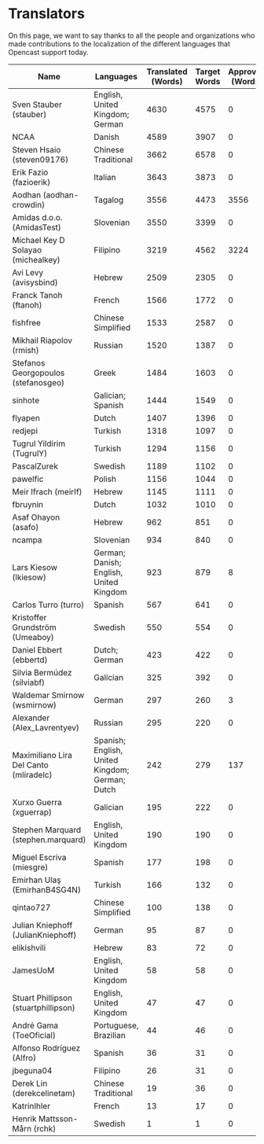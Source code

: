 # Translators

On this page, we want to say thanks to all the people and organizations who made contributions to the localization of the different languages that Opencast support today.

| Name                                   | Languages                                                                                                                                                                                                                                                            | Translated (Words) | Target Words | Approved (Words) | Votes |
| -------------------------------------- | ----------------------------------------------- | ------------------ | ------------ | ---------------- | ----- |
| Sven Stauber (stauber)                 | English, United Kingdom; German                 | 4630               | 4575         | 0                | 0     |
| NCAA                                   | Danish                                          | 4589               | 3907         | 0                | 0     |
| Steven Hsaio (steven09176)             | Chinese Traditional                             | 3662               | 6578         | 0                | 0     |
| Erik Fazio (fazioerik)                 | Italian                                         | 3643               | 3873         | 0                | 0     |
| Aodhan (aodhan-crowdin)                | Tagalog                                         | 3556               | 4473         | 3556             | 0     |
| Amidas d.o.o. (AmidasTest)             | Slovenian                                       | 3550               | 3399         | 0                | 0     |
| Michael Key D Solayao (michealkey)     | Filipino                                        | 3219               | 4562         | 3224             | 0     |
| Avi Levy (avisysbind)                  | Hebrew                                          | 2509               | 2305         | 0                | 1     |
| Franck Tanoh (ftanoh)                  | French                                          | 1566               | 1772         | 0                | 0     |
| fishfree                               | Chinese Simplified                              | 1533               | 2587         | 0                | 0     |
| Mikhail Riapolov (rmish)               | Russian                                         | 1520               | 1387         | 0                | 0     |
| Stefanos Georgopoulos (stefanosgeo)    | Greek                                           | 1484               | 1603         | 0                | 0     |
| sinhote                                | Galician; Spanish                               | 1444               | 1549         | 0                | 8     |
| flyapen                                | Dutch                                           | 1407               | 1396         | 0                | 0     |
| redjepi                                | Turkish                                         | 1318               | 1097         | 0                | 0     |
| Tugrul Yildirim (TugrulY)              | Turkish                                         | 1294               | 1156         | 0                | 14    |
| PascalZurek                            | Swedish                                         | 1189               | 1102         | 0                | 0     |
| pawelfic                               | Polish                                          | 1156               | 1044         | 0                | 7     |
| Meir Ifrach (meirIf)                   | Hebrew                                          | 1145               | 1111         | 0                | 0     |
| fbruynin                               | Dutch                                           | 1032               | 1010         | 0                | 2     |
| Asaf Ohayon (asafo)                    | Hebrew                                          | 962                | 851          | 0                | 2     |
| ncampa                                 | Slovenian                                       | 934                | 840          | 0                | 0     |
| Lars Kiesow (lkiesow)                  | German; Danish; English, United Kingdom         | 923                | 879          | 8                | 0     |
| Carlos Turro (turro)                   | Spanish                                         | 567                | 641          | 0                | 1     |
| Kristoffer Grundström (Umeaboy)        | Swedish                                         | 550                | 554          | 0                | 0     |
| Daniel Ebbert (ebbertd)                | Dutch; German                                   | 423                | 422          | 0                | 0     |
| Silvia Bermúdez (silviabf)             | Galician                                        | 325                | 392          | 0                | 0     |
| Waldemar Smirnow (wsmirnow)            | German                                          | 297                | 260          | 3                | 0     |
| Alexander (Alex_Lavrentyev)            | Russian                                         | 295                | 220          | 0                | 0     |
| Maximiliano Lira Del Canto (mliradelc) | Spanish; English, United Kingdom; German; Dutch | 242                | 279          | 137              | 0     |
| Xurxo Guerra (xguerrap)                | Galician                                        | 195                | 222          | 0                | 0     |
| Stephen Marquard (stephen.marquard)    | English, United Kingdom                         | 190                | 190          | 0                | 0     |
| Miguel Escriva (miesgre)               | Spanish                                         | 177                | 198          | 0                | 0     |
| Emirhan Ulaş (EmirhanB4SG4N)           | Turkish                                         | 166                | 132          | 0                | 3     |
| qintao727                              | Chinese Simplified                              | 100                | 138          | 0                | 0     |
| Julian Kniephoff (JulianKniephoff)     | German                                          | 95                 | 87           | 0                | 0     |
| elikishvili                            | Hebrew                                          | 83                 | 72           | 0                | 0     |
| JamesUoM                               | English, United Kingdom                         | 58                 | 58           | 0                | 0     |
| Stuart Phillipson (stuartphillipson)   | English, United Kingdom                         | 47                 | 47           | 0                | 2     |
| André Gama (ToeOficial)                | Portuguese, Brazilian                           | 44                 | 46           | 0                | 0     |
| Alfonso Rodríguez (Alfro)              | Spanish                                         | 36                 | 31           | 0                | 2     |
| jbeguna04                              | Filipino                                        | 26                 | 31           | 0                | 0     |
| Derek Lin (derekcelinetam)             | Chinese Traditional                             | 19                 | 36           | 0                | 0     |
| KatrinIhler                            | French                                          | 13                 | 17           | 0                | 0     |
| Henrik Mattsson-Mårn (rchk)            | Swedish                                         | 1                  | 1            | 0                | 0     |

